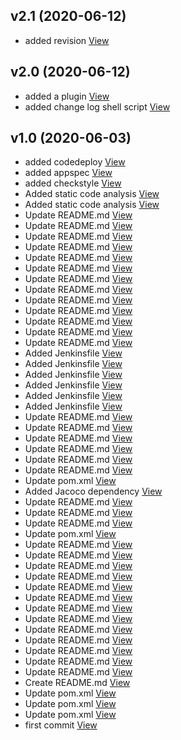 ## v2.1 (2020-06-12)

*  added revision [View](https://bitbucket.org/projects/test/repos/my-project/commits/2a939a545a00ac2c46df1fb550804017bc9fb82e)


## v2.0 (2020-06-12)

*  added a plugin [View](https://bitbucket.org/projects/test/repos/my-project/commits/2d458caa106e333a210a0f2b5d8b8036150d2db1)
*  added change log shell script [View](https://bitbucket.org/projects/test/repos/my-project/commits/3fcebfe238e4b30b99892b73772eff0243b42afe)


## v1.0 (2020-06-03)

*  added codedeploy [View](https://bitbucket.org/projects/test/repos/my-project/commits/0515aa8937008c1fdcb6a0fe3b449f3e3dce03f4)
*  added appspec [View](https://bitbucket.org/projects/test/repos/my-project/commits/047ad6a88cd89f585ce3e8c8eac63f00a63ff6c5)
*  added checkstyle [View](https://bitbucket.org/projects/test/repos/my-project/commits/c6d0d663d9b2aeb97e0546d62fa248612dd10471)
*  Added static code analysis [View](https://bitbucket.org/projects/test/repos/my-project/commits/3a48fe3e5c9764a8cd4fdcdc59f522badb55c273)
*  Added static code analysis [View](https://bitbucket.org/projects/test/repos/my-project/commits/a338cd1eb87c8f8cbca9a4341e74a88d1e271667)
*  Update README.md [View](https://bitbucket.org/projects/test/repos/my-project/commits/7843b3e39893f392fba80b04ea3e128dee4c53fe)
*  Update README.md [View](https://bitbucket.org/projects/test/repos/my-project/commits/5159018dbf262a1d643b07afe0ed57e30166f290)
*  Update README.md [View](https://bitbucket.org/projects/test/repos/my-project/commits/6f5c917adb2864bf58b5faec87d3d947cbba8285)
*  Update README.md [View](https://bitbucket.org/projects/test/repos/my-project/commits/9ee4e9185f6897b19e229b8a1ca762e982ad9d0f)
*  Update README.md [View](https://bitbucket.org/projects/test/repos/my-project/commits/2f9e0e3ed632d53ffe2d6508c21b8928bec40c62)
*  Update README.md [View](https://bitbucket.org/projects/test/repos/my-project/commits/bc922d67d0b9db7f357eecd1a69b3803c11b7e6c)
*  Update README.md [View](https://bitbucket.org/projects/test/repos/my-project/commits/35b9e0aa7b6e0da0bdc4b94973dcdce14caeb6d2)
*  Update README.md [View](https://bitbucket.org/projects/test/repos/my-project/commits/8969536e6c3542c0fcfc0142a0ea796402cbe933)
*  Update README.md [View](https://bitbucket.org/projects/test/repos/my-project/commits/7d1e452ca1dd250dd99ccb48db0be5badea9d64b)
*  Update README.md [View](https://bitbucket.org/projects/test/repos/my-project/commits/0c6bd2d42c3213206fef96bcd41e7cc9a5855d68)
*  Update README.md [View](https://bitbucket.org/projects/test/repos/my-project/commits/218a443f1f2d24fd4372b55e6e965d660b40ece5)
*  Update README.md [View](https://bitbucket.org/projects/test/repos/my-project/commits/086d6efb10227e46733938aa1b2aba94478bb3aa)
*  Update README.md [View](https://bitbucket.org/projects/test/repos/my-project/commits/caff4eeeea520495fdaa1b7143ab677373fc54cd)
*  Added Jenkinsfile [View](https://bitbucket.org/projects/test/repos/my-project/commits/890a18e212f960183665ed8460cee53240497a61)
*  Added Jenkinsfile [View](https://bitbucket.org/projects/test/repos/my-project/commits/10cbd00b501e357ed0faaeb3132e5f3331ccf6cc)
*  Added Jenkinsfile [View](https://bitbucket.org/projects/test/repos/my-project/commits/7d85d531541714d154b8e49aeb57b7416175e2f5)
*  Added Jenkinsfile [View](https://bitbucket.org/projects/test/repos/my-project/commits/daeb7fbbb4c26ac879bd23da3cc33f568ea718e7)
*  Added Jenkinsfile [View](https://bitbucket.org/projects/test/repos/my-project/commits/bc720c484d134f2fe2960cb7ad6a9cb2fd712a1e)
*  Added Jenkinsfile [View](https://bitbucket.org/projects/test/repos/my-project/commits/ddddc3c28ccf34d04f7739902e4d9c9b57e92561)
*  Update README.md [View](https://bitbucket.org/projects/test/repos/my-project/commits/b38a7e5fa6c101f5f4d4aca39cf1a9ace9852791)
*  Update README.md [View](https://bitbucket.org/projects/test/repos/my-project/commits/05aac3c7db73651462a41e3e5e1e8db31c22e86b)
*  Update README.md [View](https://bitbucket.org/projects/test/repos/my-project/commits/d10e1b556f52d60a1bcd50591251de6d7f2f9465)
*  Update README.md [View](https://bitbucket.org/projects/test/repos/my-project/commits/40f45d99203ea9d4a475384c1b3e4ed20cb20e3e)
*  Update README.md [View](https://bitbucket.org/projects/test/repos/my-project/commits/71f11286cd08c767f957a258aa56fb7581616d1a)
*  Update README.md [View](https://bitbucket.org/projects/test/repos/my-project/commits/f5d571080c6648375e90db893293e308439b4ded)
*  Update pom.xml [View](https://bitbucket.org/projects/test/repos/my-project/commits/7078ffb37408a2983ebfbd94cd20f2500b9535c0)
*  Added Jacoco dependency [View](https://bitbucket.org/projects/test/repos/my-project/commits/912063ba26e4dae7873c89e83a5d116b9a778f1a)
*  Update README.md [View](https://bitbucket.org/projects/test/repos/my-project/commits/d4a81caf753e317075b5176b0aed0b97ad8dd449)
*  Update README.md [View](https://bitbucket.org/projects/test/repos/my-project/commits/d1c7a900b6aaf02fb84b01d26d882b40b6f6b1d2)
*  Update README.md [View](https://bitbucket.org/projects/test/repos/my-project/commits/d01c76aa334b1dd108dc07fdacbe79c2d9cb387c)
*  Update pom.xml [View](https://bitbucket.org/projects/test/repos/my-project/commits/071280ff2f635172028c53fc08643554cb48e5e4)
*  Update README.md [View](https://bitbucket.org/projects/test/repos/my-project/commits/55c118a8be17ab1854fc0f737f30bb9e945e8a37)
*  Update README.md [View](https://bitbucket.org/projects/test/repos/my-project/commits/d918a5f3d852324234d56923ad05ec6e7948ce53)
*  Update README.md [View](https://bitbucket.org/projects/test/repos/my-project/commits/8bea82f082653366e97ab410755e5ec4071821e3)
*  Update README.md [View](https://bitbucket.org/projects/test/repos/my-project/commits/c24a0b7c3774b9d2e87e80bf383331f36328ad6b)
*  Update README.md [View](https://bitbucket.org/projects/test/repos/my-project/commits/fb4f99813ceb08e4c1deb3d9698661885975a11c)
*  Update README.md [View](https://bitbucket.org/projects/test/repos/my-project/commits/2db6fcd719d3dd971c52f9ade87944770637ae56)
*  Update README.md [View](https://bitbucket.org/projects/test/repos/my-project/commits/53501341232a82021d5ae8894339f314b1ced7fb)
*  Update README.md [View](https://bitbucket.org/projects/test/repos/my-project/commits/7fbf5446f109cd7f7d059431dc2439ef6c872ebb)
*  Update README.md [View](https://bitbucket.org/projects/test/repos/my-project/commits/891f2eaa719f75b9c23d378fc08fd31147d60703)
*  Update README.md [View](https://bitbucket.org/projects/test/repos/my-project/commits/62502c76c060ba63aaaab350fddca0433a241987)
*  Update README.md [View](https://bitbucket.org/projects/test/repos/my-project/commits/e0d35f2662bc11da24b461854f95ae9629ac0f23)
*  Update README.md [View](https://bitbucket.org/projects/test/repos/my-project/commits/0815d2b68c82537b09c5fd2f879bdfa3e8dc2751)
*  Update README.md [View](https://bitbucket.org/projects/test/repos/my-project/commits/5e30e6cc5522e52148d365d9b00e38776c601bcf)
*  Create README.md [View](https://bitbucket.org/projects/test/repos/my-project/commits/de627ebdd2963c52eb533199404ccdd82e98872f)
*  Update pom.xml [View](https://bitbucket.org/projects/test/repos/my-project/commits/b3704806eabe33419022c5fbe88f9841bb48e84d)
*  Update pom.xml [View](https://bitbucket.org/projects/test/repos/my-project/commits/314a50bcbb011bfbe77238b9ca7196154b3593f3)
*  Update pom.xml [View](https://bitbucket.org/projects/test/repos/my-project/commits/d5f62b4054b8a239712cfd08c93b3e641c1da22e)
*  first commit [View](https://bitbucket.org/projects/test/repos/my-project/commits/229c685bb14883670ed9787caf4c219315d87b5d)
